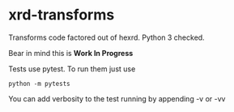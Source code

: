 xrd-transforms
==============

Transforms code factored out of hexrd. Python 3 checked.

Bear in mind this is **Work In Progress**


Tests use pytest. To run them just use

``python -m pytests``

You can add verbosity to the test running by appending -v or -vv


